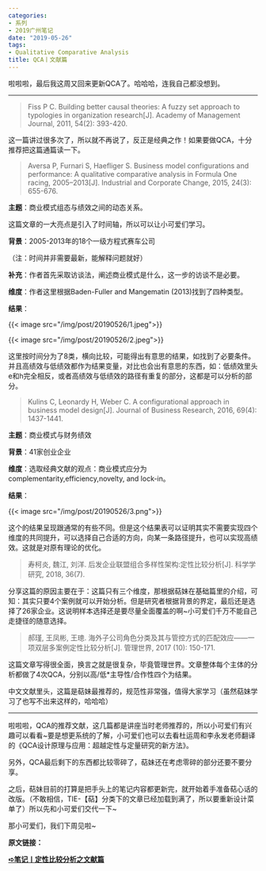 ```yaml
---
categories:
- 系列
- 2019广州笔记
date: "2019-05-26"
tags:
- Qualitative Comparative Analysis
title: QCA丨文献篇
---
```


啦啦啦，最后我这周又回来更新QCA了。哈哈哈，连我自己都没想到。

<!--more-->

---

>Fiss P C. Building better causal theories: A fuzzy set approach to typologies in organization research[J]. Academy of Management Journal, 2011, 54(2): 393-420.

这一篇讲过很多次了，所以就不再说了，反正是经典之作！如果要做QCA，十分推荐把这篇通篇读一下。

> Aversa P, Furnari S, Haefliger S. Business model configurations and performance: A qualitative comparative analysis in Formula One racing, 2005–2013[J]. Industrial and Corporate Change, 2015, 24(3): 655-676.

**主题**：商业模式组态与绩效之间的动态关系。

这篇文章的一大亮点是引入了时间轴，所以可以让小可爱们学习。

**背景**：2005-2013年的18个一级方程式赛车公司

（注：时间并非需要最新，能解释问题就好）

**补充**：作者首先采取访谈法，阐述商业模式是什么，这一步的访谈不是必要。

**维度**：作者这里根据Baden-Fuller and Mangematin (2013)找到了四种类型。

**结果**：

{{< image src="/img/post/20190526/1.jpeg">}}

{{< image src="/img/post/20190526/2.jpeg">}}

这里按时间分为了8类，横向比较，可能得出有意思的结果，如找到了必要条件。并且高绩效与低绩效都作为结果变量，对比也会出有意思的东西，如：低绩效里头e和h完全相反，或者高绩效与低绩效的路径有重复的部分，这都是可以分析的部分。

> Kulins C, Leonardy H, Weber C. A configurational approach in business model design[J]. Journal of Business Research, 2016, 69(4): 1437-1441.

**主题**：商业模式与财务绩效

**背景**：41家创业企业

**维度**：选取经典文献的观点：商业模式应分为complementarity,efficiency,novelty, and lock-in。

**结果**：

{{< image src="/img/post/20190526/3.png">}}

这个的结果呈现跟通常的有些不同。但是这个结果表可以证明其实不需要实现四个维度的共同提升，可以选择自己合适的方向，向某一条路径提升，也可以实现高绩效。这就是对原有理论的优化。

> 寿柯炎, 魏江, 刘洋. 后发企业联盟组合多样性架构:定性比较分析[J]. 科学学研究, 2018, 36(7).

分享这篇的原因主要在于：这篇只有三个维度，那根据萜妹在基础篇里的介绍，可知：其实只要4个案例就可以开始分析。但是研究者根据背景的界定，最后还是选择了26家企业。这说明样本选择还是要尽量全面覆盖的啊~小可爱们千万不能自己走捷径的随意选择。

> 郝瑾, 王凤彬, 王璁. 海外子公司角色分类及其与管控方式的匹配效应——一项双层多案例定性比较分析[J]. 管理世界, 2017 (10): 150-171.

这篇文章写得很全面，换言之就是很复杂，毕竟管理世界。文章整体每个主体的分析都做了4次QCA，分别以高/低*主导性/合作性四个为结果。

中文文献里头，这篇是萜妹最推荐的，规范性非常强，值得大家学习（虽然萜妹学习了也写不出来这样的，哈哈哈）

---

啦啦啦，QCA的推荐文献，这几篇都是讲座当时老师推荐的，所以小可爱们有兴趣可以看看~要是想更系统的了解，小可爱们也可以去看杜运周和李永发老师翻译的《QCA设计原理与应用：超越定性与定量研究的新方法》。

另外，QCA最后剩下的东西都比较零碎了，萜妹还在考虑零碎的部分还要不要分享。

之后，萜妹目前的打算是把手头上的笔记内容都更新完，就开始着手准备萜心话的改版。（不敢相信，TIE-【萜】分类下的文章已经加载到满了，所以要重新设计菜单了）所以先和小可爱们交代一下~

那小可爱们，我们下周见啦~

**原文链接：**

**[➪笔记丨定性比较分析之文献篇](https://mp.weixin.qq.com/s?__biz=MzIwMDk1OTM2OQ==&mid=2247484707&idx=1&sn=e550330af1a4ef7fc1130f2b04c6c391&chksm=96f471c5a183f8d3874616bdff74d62c718eb169bdfba8d9779c63903823ed357812cb3feeef#rd)**
